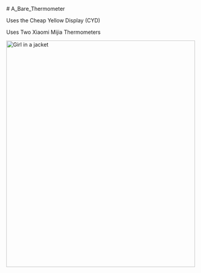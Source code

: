 <P># A_Bare_Thermometer</P>
<P>Uses the Cheap Yellow Display (CYD)</P>
<P>Uses Two Xiaomi Mijia Thermometers</P>
<img src="[img_girl.jpg](https://github.com/knappyflash/A_Bare_Thermometer/blob/main/A_Bare_Thermometer.gif?raw=true)" alt="Girl in a jacket" width="500" height="600">
